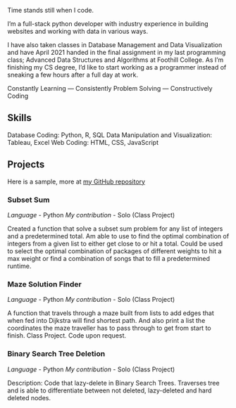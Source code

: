 Time stands still when I code.

I’m a full-stack python developer with industry experience in building websites and working with data in various ways.

I have also taken classes in Database Management and Data Visualization and have April 2021 handed in the final assignment in my last programming class; Advanced Data Structures and Algorithms at Foothill College. As I’m finishing my CS degree, I’d like to start working as a programmer instead of sneaking a few hours after a full day at work.

Constantly Learning — Consistently Problem Solving — Constructively Coding

## Skills
Database Coding: Python, R, SQL
Data Manipulation and Visualization: Tableau, Excel
Web Coding: HTML, CSS, JavaScript

## Projects
Here is a sample, more at [my GitHub repository](https://github.com/peayah)

### Subset Sum

*Language* - Python
*My contribution* - Solo (Class Project)

Created a function that solve a subset sum problem for any list of integers and a predetermined total. Am able to use to find the optimal combination of integers from a given list to either get close to or hit a total. Could be used to select the optimal combination of packages of different weights to hit a max weight or find a combination of songs that to fill a predetermined runtime.

### Maze Solution Finder

*Language* - Python
*My contribution* - Solo (Class Project)

A function that travels through a maze built from lists to add edges that when fed into Dijkstra will find shortest path. And also print a list the coordinates the maze traveller has to pass through to get from start to finish. Class Project. Code upon request.

### Binary Search Tree Deletion

*Language* - Python
*My contribution* - Solo (Class Project)

Description: Code that lazy-delete in Binary Search Trees. Traverses tree and is able to differentiate between not deleted, lazy-deleted and hard deleted nodes. 
